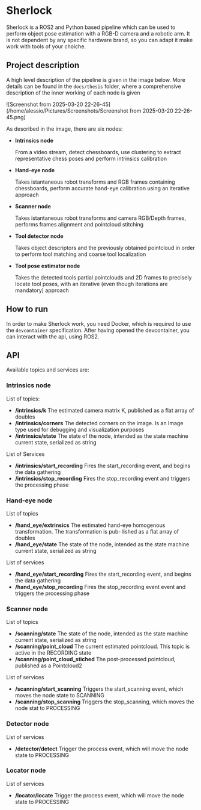 # Sherlock



Sherlock is a ROS2 and Python based pipeline which can be used to perform object pose estimation with a RGB-D camera and a robotic arm. It is not dependent by any specific hardware brand, so you can adapt it make work with tools of your choiche. 

## Project description

A high level description of the pipeline is given in the image below. More details can be found in the `docs/thesis` folder, where a comprehensive description of the inner working of each node is given

![Screenshot from 2025-03-20 22-26-45](/home/alessio/Pictures/Screenshots/Screenshot from 2025-03-20 22-26-45.png)

As described in the image, there are six nodes:

- **Intrinsics node**

  From a video stream, detect chessboards, use clustering to extract  representative chess poses and perform intrinsics calibration

- **Hand-eye node**

  Takes istantaneous robot transforms and RGB frames containing chessboards, perform accurate hand-eye calibration using an iterative approach

- **Scanner node**

  Takes istantaneous robot transforms and camera RGB/Depth frames, performs frames alignment and  pointcloud stitching

- **Tool detector node**

  Takes object descriptors and the previously obtained pointcloud in order to perform tool matching and coarse tool localization

- **Tool pose estimator node**

  Takes the detected tools partial pointclouds and 2D frames to precisely locate tool poses, with an iterative (even though iterations are mandatory) approach



## How to run

In order to make Sherlock work, you need Docker, which is required to use the `devcontainer` specification. After having opened the devcontainer, you can interact with the api, using ROS2.

## API

 Available topics and services are:

### Intrinsics node

List of topics:

- **/intrinsics/k**
  The estimated camera matrix K, published as a flat array of doubles
-  **/intrinsics/corners**
  The detected corners on the image. Is an Image type used for debugging and
  visualization purposes
-  **/intrinsics/state**
  The state of the node, intended as the state machine current state, serialized as
  string

List of Services

- **/intrinsics/start_recording**
  Fires  the start_recording event, and begins the data gathering
-  **/intrinsics/stop_recording**
  Fires the stop_recording event and triggers the processing phase	

### Hand-eye node

List of topics

- **/hand_eye/extrinsics**
  The estimated hand-eye homogenous transformation. The transformation is pub-
  lished as a flat array of doubles
-  **/hand_eye/state**
  The state of the node, intended as the state machine current state, serialized as
  string

List of services

- **/hand_eye/start_recording**
  Fires the start_recording event, and begins the data gathering
-  **/hand_eye/stop_recording**
  Fires the stop_recording event event and triggers the processing phase

### Scanner node

List of topics

- **/scanning/state**
  The state of the node, intended as the state machine current state, serialized as
  string
-  **/scanning/point_cloud**
  The current estimated pointcloud. This topic is active in the RECORDING state
-  **/scanning/point_cloud_stiched**
  The post-processed pointcloud, published as a Pointcloud2

List of services

-  **/scanning/start_scanning**
  Triggers the start_scanning event, which moves the node state to SCANNING
-  **/scanning/stop_scanning**
  Triggers the stop_scanning, which moves the node stat to PROCESSING

### Detector node

List of services

- **/detector/detect**
  Trigger the process event, which will move the node state to PROCESSING

### Locator node

List of services

- **/locator/locate**
  Trigger the process event, which will move the node state to PROCESSING

